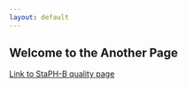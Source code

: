 ```yaml
---
layout: default
---
```


## Welcome to the Another Page

[Link to StaPH-B quality page](https://staph-b.github.io/pages/Quality.html)
